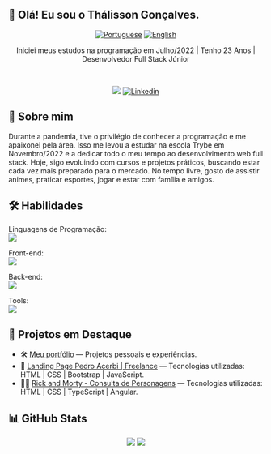 ## 👋 Olá! Eu sou o Thálisson Gonçalves.

<div align="center">

[![Portuguese](https://flagsapi.com/BR/flat/32.png)](README.md)
[![English](https://flagsapi.com/US/flat/32.png)](README-EN.md)

</div>

<p align="center">
  Iniciei meus estudos na programação em Julho/2022 | Tenho 23 Anos | Desenvolvedor Full Stack Júnior
</p>

<br/>

<p align="center">
    <a href="https://thalisson-goncalves.vercel.app"><img src="https://img.shields.io/badge/Portfolio-%23000000.svg?style=for-the-badge&logo=firefox&logoColor=#FF7139" /></a>
    <a href="https://www.linkedin.com/in/thalissongoncalves/"><img alt="Linkedin" src="https://img.shields.io/badge/linkedin-%230077B5.svg?style=for-the-badge&logo=linkedin&logoColor=white"></a>
</p>

  <h2>🔎 Sobre mim</h2>
  <p>
      Durante a pandemia, tive o privilégio de conhecer a programação e me apaixonei pela área. Isso me levou a estudar na escola Trybe em Novembro/2022 e a dedicar todo o meu tempo ao desenvolvimento web full stack. Hoje, sigo evoluindo com cursos e projetos práticos, buscando estar cada vez mais preparado para o mercado. No tempo livre, gosto de assistir animes, praticar esportes, jogar e estar com família e amigos.
  </p>
  
  <h2>🛠️ Habilidades</h2>

  <p>
    Linguagens de Programação: <br/>
      <a href="https://skillicons.dev"><img src="https://skillicons.dev/icons?i=js,py,ts" /></a>
  </p>

  <p>
    Front-end: <br/>
      <a href="https://skillicons.dev"><img src="https://skillicons.dev/icons?i=html,css,react,bootstrap" /></a>
  </p>

  <p>
    Back-end: <br/>
      <a href="https://skillicons.dev"><img src="https://skillicons.dev/icons?i=docker,mysql,npm,nodejs" /></a>
  </p>

  <p>
    Tools: <br/>
      <a href="https://skillicons.dev"><img src="https://skillicons.dev/icons?i=git,github,githubactions,vscode,vercel" /></a>
  </p>

## 🚀 Projetos em Destaque

- 🛠️ [Meu portfólio](https://thalisson-goncalves.vercel.app) — Projetos pessoais e experiências.
- 🧔 [Landing Page Pedro Acerbi | Freelance](https://pedro-acerbi-psychology.vercel.app/) — Tecnologias utilizadas: HTML | CSS | Bootstrap | JavaScript.
- 👩‍💻 [Rick and Morty - Consulta de Personagens](https://tg-rick-and-morty.vercel.app/) — Tecnologias utilizadas: HTML | CSS | TypeScript | Angular.

## 📊 GitHub Stats

<div align="center">
  <img src="https://github-readme-stats.vercel.app/api?username=thalissongoncalves&show_icons=true&theme=dracula" />
  <img src="https://github-readme-stats.vercel.app/api/top-langs/?username=thalissongoncalves&layout=compact&theme=dracula" />
</div>
